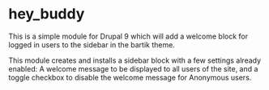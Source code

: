 # hey_buddy
This is a simple module for Drupal 9 which will add a welcome block for logged in users to the sidebar in the bartik theme. 

This module creates and installs a sidebar block with a few settings already enabled: A welcome message to be displayed to all users of the site, and a toggle checkbox to disable the welcome message for Anonymous users.
